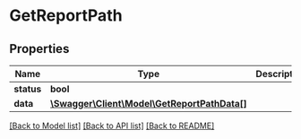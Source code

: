 # GetReportPath

## Properties
Name | Type | Description | Notes
------------ | ------------- | ------------- | -------------
**status** | **bool** |  | 
**data** | [**\Swagger\Client\Model\GetReportPathData[]**](GetReportPathData.md) |  | 

[[Back to Model list]](../README.md#documentation-for-models) [[Back to API list]](../README.md#documentation-for-api-endpoints) [[Back to README]](../README.md)


